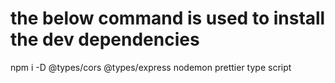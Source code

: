 # the below command is used to install the dev dependencies
npm i -D @types/cors @types/express nodemon prettier type script